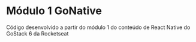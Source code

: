 # Módulo 1 GoNative

Código desenvolvido a partir do módulo 1 do conteúdo de React Native do GoStack 6 da Rocketseat
